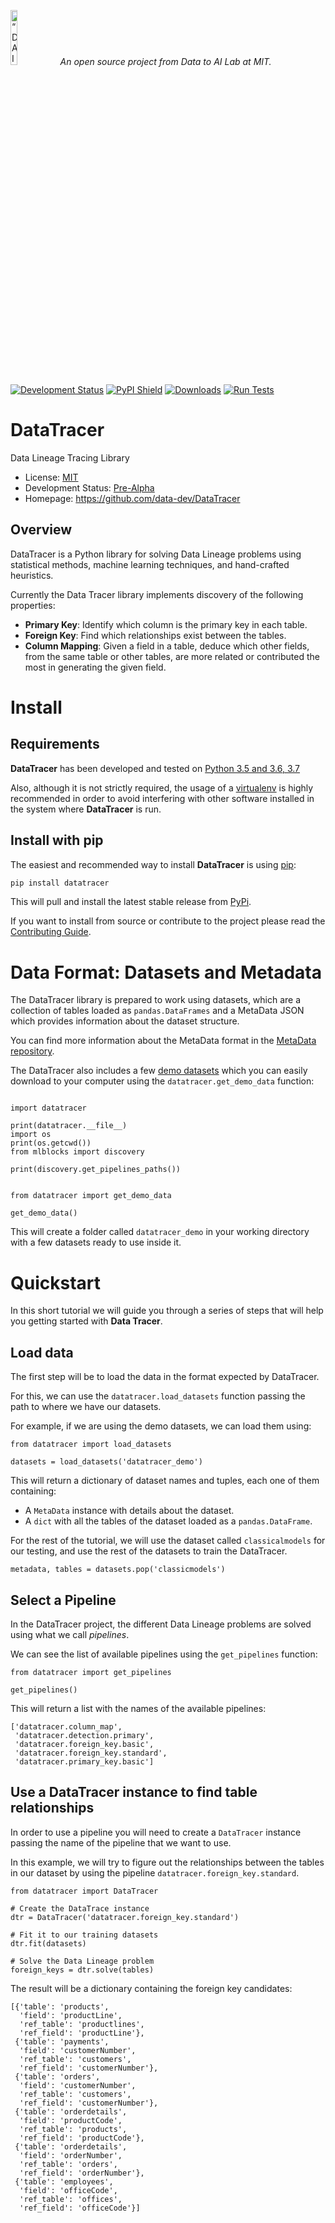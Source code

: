 <p align="left">
<img width=15% src="https://dai.lids.mit.edu/wp-content/uploads/2018/06/Logo_DAI_highres.png" alt=“DAI-Lab” />
<i>An open source project from Data to AI Lab at MIT.</i>
</p>

[![Development Status](https://img.shields.io/badge/Development%20Status-2%20--%20Pre--Alpha-yellow)](https://pypi.org/search/?c=Development+Status+%3A%3A+2+-+Pre-Alpha)
[![PyPI Shield](https://img.shields.io/pypi/v/datatracer.svg)](https://pypi.python.org/pypi/datatracer)
[![Downloads](https://pepy.tech/badge/datatracer)](https://pepy.tech/project/datatracer)
[![Run Tests](https://github.com/data-dev/DataTracer/workflows/Run%20Tests/badge.svg)](https://github.com/data-dev/DataTracer/actions)

# DataTracer

Data Lineage Tracing Library

* License: [MIT](https://github.com/data-dev/DataTracer/blob/master/LICENSE)
* Development Status: [Pre-Alpha](https://pypi.org/search/?c=Development+Status+%3A%3A+2+-+Pre-Alpha)
* Homepage: https://github.com/data-dev/DataTracer

## Overview

DataTracer is a Python library for solving Data Lineage problems using  statistical
methods, machine learning techniques, and hand-crafted heuristics.

Currently the Data Tracer library implements discovery of the following properties:

* **Primary Key**: Identify which column is the primary key in each table.
* **Foreign Key**: Find which relationships exist between the tables.
* **Column Mapping**: Given a field in a table, deduce which other fields, from the same table
  or other tables, are more related or contributed the most in generating the given field.

# Install

## Requirements

**DataTracer** has been developed and tested on [Python 3.5 and 3.6, 3.7](https://www.python.org/downloads/)

Also, although it is not strictly required, the usage of a [virtualenv](
https://virtualenv.pypa.io/en/latest/) is highly recommended in order to avoid
interfering with other software installed in the system where **DataTracer** is run.

## Install with pip

The easiest and recommended way to install **DataTracer** is using [pip](
https://pip.pypa.io/en/stable/):

```bash
pip install datatracer
```

This will pull and install the latest stable release from [PyPi](https://pypi.org/).

If you want to install from source or contribute to the project please read the
[Contributing Guide](https://hdi-project.github.io/DataTracer/contributing.html#get-started).


# Data Format: Datasets and Metadata

The DataTracer library is prepared to work using datasets, which are a collection of tables
loaded as `pandas.DataFrames` and a MetaData JSON which provides information about the
dataset structure.

You can find more information about the MetaData format in the [MetaData repository](
https://github.com/signals-dev/MetaData).

The DataTracer also includes a few [demo datasets](datatracer/datasets) which you can easily
download to your computer using the `datatracer.get_demo_data` function:

```python3

import datatracer

print(datatracer.__file__)
import os
print(os.getcwd())
from mlblocks import discovery

print(discovery.get_pipelines_paths())


from datatracer import get_demo_data

get_demo_data()
```

This will create a folder called `datatracer_demo` in your working directory with a few
datasets ready to use inside it.

# Quickstart

In this short tutorial we will guide you through a series of steps that will help you
getting started with **Data Tracer**.

## Load data

The first step will be to load the data in the format expected by DataTracer.

For this, we can use the `datatracer.load_datasets`  function passing the path to
where we have our datasets.

For example, if we are using the demo datasets, we can load them using:

```python3
from datatracer import load_datasets

datasets = load_datasets('datatracer_demo')
```

This will return a dictionary of dataset names and tuples, each one of them containing:

* A `MetaData` instance with details about the dataset.
* A `dict` with all the tables of the dataset loaded as a `pandas.DataFrame`.

For the rest of the tutorial, we will use the dataset called `classicalmodels`
for our testing, and use the rest of the datasets to train the DataTracer.

```python3
metadata, tables = datasets.pop('classicmodels')
```

## Select a Pipeline

In the DataTracer project, the different Data Lineage problems are solved using what we
call _pipelines_.

We can see the list of available pipelines using the `get_pipelines` function:

```python3
from datatracer import get_pipelines

get_pipelines()
```

This will return a list with the names of the available pipelines:

```
['datatracer.column_map',
 'datatracer.detection.primary',
 'datatracer.foreign_key.basic',
 'datatracer.foreign_key.standard',
 'datatracer.primary_key.basic']
```

## Use a DataTracer instance to find table relationships

In order to use a pipeline you will need to create a `DataTracer` instance passing the name of
the pipeline that we want to use.

In this example, we will try to figure out the relationships between the tables in our dataset
by using the pipeline `datatracer.foreign_key.standard`.

```python3
from datatracer import DataTracer

# Create the DataTrace instance
dtr = DataTracer('datatracer.foreign_key.standard')

# Fit it to our training datasets
dtr.fit(datasets)

# Solve the Data Lineage problem
foreign_keys = dtr.solve(tables)
```

The result will be a dictionary containing the foreign key candidates:

```
[{'table': 'products',
  'field': 'productLine',
  'ref_table': 'productlines',
  'ref_field': 'productLine'},
 {'table': 'payments',
  'field': 'customerNumber',
  'ref_table': 'customers',
  'ref_field': 'customerNumber'},
 {'table': 'orders',
  'field': 'customerNumber',
  'ref_table': 'customers',
  'ref_field': 'customerNumber'},
 {'table': 'orderdetails',
  'field': 'productCode',
  'ref_table': 'products',
  'ref_field': 'productCode'},
 {'table': 'orderdetails',
  'field': 'orderNumber',
  'ref_table': 'orders',
  'ref_field': 'orderNumber'},
 {'table': 'employees',
  'field': 'officeCode',
  'ref_table': 'offices',
  'ref_field': 'officeCode'}]
```
